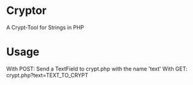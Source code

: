 # Cryptor
A Crypt-Tool for Strings in PHP
# Usage
With POST:
Send a TextField to crypt.php with the name 'text'
With GET:
crypt.php?text=TEXT_TO_CRYPT
